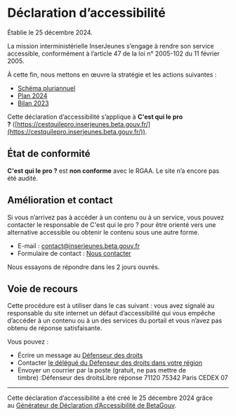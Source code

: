 # **Déclaration d’accessibilité**

Établie le 25 décembre 2024.

La mission interministérielle InserJeunes s’engage à rendre son service accessible, conformément à l’article 47 de la loi n° 2005-102 du 11 février 2005.

À cette fin, nous mettons en œuvre la stratégie et les actions suivantes :

- [Schéma pluriannuel](https://beta.gouv.fr/accessibilite/schema-pluriannuel)
- [Plan 2024](https://beta.gouv.fr/accessibilite/schema-pluriannuel#plan-2024)
- [Bilan 2023](https://beta.gouv.fr/accessibilite/schema-pluriannuel#bilan-2023)

Cette déclaration d’accessibilité s’applique à **C'est qui le pro ?** ([https://cestquilepro.inserjeunes.beta.gouv.fr/](https://cestquilepro.inserjeunes.beta.gouv.fr/)).

## **État de conformité**

**C'est qui le pro ?** est **non conforme** avec le RGAA. Le site n’a encore pas été audité.

## **Amélioration et contact**

Si vous n’arrivez pas à accéder à un contenu ou à un service, vous pouvez contacter le responsable de C'est qui le pro ? pour être orienté vers une alternative accessible ou obtenir le contenu sous une autre forme.

- E-mail : [contact@inserjeunes.beta.gouv.fr](mailto:contact@inserjeunes.beta.gouv.fr)
- Formulaire de contact : [Nous contacter](https://tally.so/r/wz0AOR)

Nous essayons de répondre dans les 2 jours ouvrés.

## **Voie de recours**

Cette procédure est à utiliser dans le cas suivant : vous avez signalé au responsable du site internet un défaut d’accessibilité qui vous empêche d’accéder à un contenu ou à un des services du portail et vous n’avez pas obtenu de réponse satisfaisante.

Vous pouvez :

- Écrire un message au [Défenseur des droits](https://formulaire.defenseurdesdroits.fr/)
- Contacter [le délégué du Défenseur des droits dans votre région](https://www.defenseurdesdroits.fr/saisir/delegues)
- Envoyer un courrier par la poste (gratuit, ne pas mettre de timbre) :Défenseur des droitsLibre réponse 71120 75342 Paris CEDEX 07

---

Cette déclaration d’accessibilité a été créé le 25 décembre 2024 grâce au [Générateur de Déclaration d’Accessibilité de BetaGouv](https://betagouv.github.io/a11y-generateur-declaration/#create).
